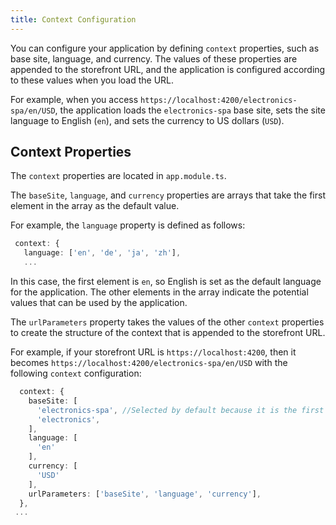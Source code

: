 ```yaml
---
title: Context Configuration
---
```


You can configure your application by defining `context` properties, such as base site, language, and currency. The values of these properties are appended to the storefront URL, and the application is configured according to these values when you load the URL.

For example, when you access `https://localhost:4200/electronics-spa/en/USD`, the application loads the `electronics-spa` base site, sets the site language to English (`en`), and sets the currency to US dollars (`USD`).

## Context Properties

The `context` properties are located in `app.module.ts`.

The `baseSite`, `language`, and `currency` properties are arrays that take the first element in the array as the default value.

For example, the `language` property is defined as follows:

```typescript
 context: {
   language: ['en', 'de', 'ja', 'zh'],
   ...
```

In this case, the first element is `en`, so English is set as the default language for the application. The other elements in the array indicate the potential values that can be used by the application.

The `urlParameters` property takes the values of the other `context` properties to create the structure of the context that is appended to the storefront URL.

For example, if your storefront URL is `https://localhost:4200`, then it becomes `https://localhost:4200/electronics-spa/en/USD` with the following `context` configuration:

```typescript
  context: {
    baseSite: [
      'electronics-spa', //Selected by default because it is the first element in the list
      'electronics',
    ],
    language: [
      'en'
    ],
    currency: [
      'USD'
    ],
    urlParameters: ['baseSite', 'language', 'currency'],
  },
 ...
```
